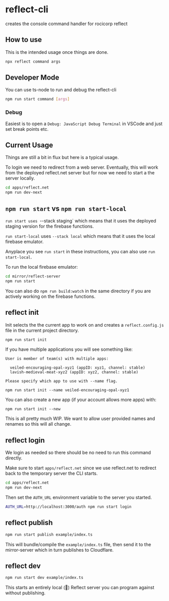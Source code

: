 # reflect-cli

creates the console command handler for rocicorp reflect

## How to use

This is the intended usage once things are done.

```bash
npx reflect command args
```

## Developer Mode

You can use ts-node to run and debug the reflect-cli

```bash
npm run start command [args]
```

### Debug

Easiest is to open a `Debug: JavaScript Debug Terminal` in VSCode and just set
break points etc.

## Current Usage

Things are still a bit in flux but here is a typical usage.

To login we need to redirect from a web server. Eventually, this will work from
the deployed reflect.net server but for now we need to start a the server
locally.

```bash
cd apps/reflect.net
npm run dev-next
```

## `npm run start` vs `npm run start-local`

`run start uses `--stack staging` which means that it uses the deployed staging
version for the firebase functions.

`run start-local` uses `--stack local` which means that it uses the local
firebase emulator.

Anyplace you see `run start` in these instructions, you can also use `run start-local`.

To run the local firebase emulator:

```bash
cd mirror/reflect-server
npm run start
```

You can also do `npm run build:watch` in the same directory if you are actively
working on the firebase functions.

## reflect init

Init selects the the current app to work on and creates a `reflect.config.js`
file in the current project directory.

```bash
npm run start init
```

If you have multiple applications you will see something like:

```
User is member of team(s) with multiple apps:

  veiled-encouraging-opal-xyz1 (appID: xyz1, channel: stable)
  lavish-medieval-meat-xyz2 (appID: xyz2, channel: stable)

Please specify which app to use with --name flag.
```

```
npm run start init --name veiled-encouraging-opal-xyz1
```

You can also create a new app (if your account allows more apps) with:

```
npm run start init --new
```

This is all pretty much WIP. We want to allow user provided names and renames so
this will all change.

## reflect login

We login as needed so there should be no need to run this command directly.

Make sure to start `apps/reflect.net` since we use reflect.net to redirect back
to the temporary server the CLI starts.

```bash
cd apps/reflect.net
npm run dev-next
```

Then set the `AUTH_URL` environment variable to the server you started.

```bash
AUTH_URL=http://localhost:3000/auth npm run start login
```

## reflect publish

```bash
npm run start publish example/index.ts
```

This will bundle/compile the `example/index.ts` file, then send it to the
mirror-server which in turn publishes to Cloudflare.

## reflect dev

```bash
npm run start dev example/index.ts
```

This starts an entirely local (🤯) Reflect server you can program against without publishing.
